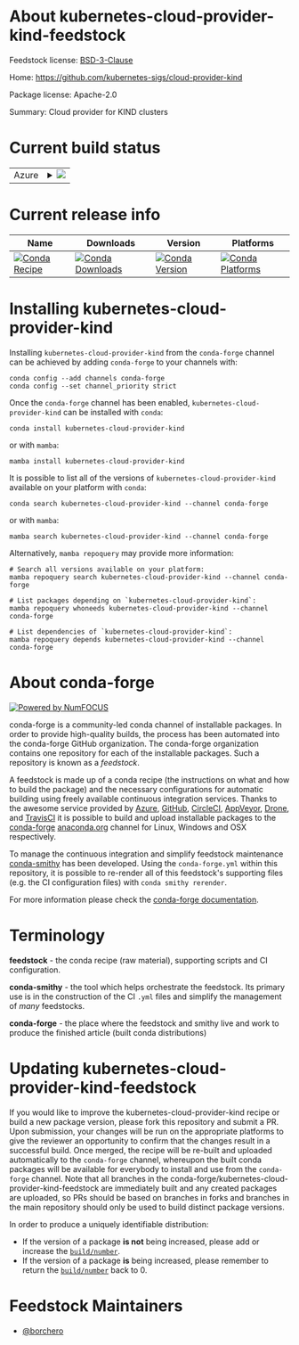 About kubernetes-cloud-provider-kind-feedstock
==============================================

Feedstock license: [BSD-3-Clause](https://github.com/conda-forge/kubernetes-cloud-provider-kind-feedstock/blob/main/LICENSE.txt)

Home: https://github.com/kubernetes-sigs/cloud-provider-kind

Package license: Apache-2.0

Summary: Cloud provider for KIND clusters

Current build status
====================


<table>
    
  <tr>
    <td>Azure</td>
    <td>
      <details>
        <summary>
          <a href="https://dev.azure.com/conda-forge/feedstock-builds/_build/latest?definitionId=23878&branchName=main">
            <img src="https://dev.azure.com/conda-forge/feedstock-builds/_apis/build/status/kubernetes-cloud-provider-kind-feedstock?branchName=main">
          </a>
        </summary>
        <table>
          <thead><tr><th>Variant</th><th>Status</th></tr></thead>
          <tbody><tr>
              <td>linux_64</td>
              <td>
                <a href="https://dev.azure.com/conda-forge/feedstock-builds/_build/latest?definitionId=23878&branchName=main">
                  <img src="https://dev.azure.com/conda-forge/feedstock-builds/_apis/build/status/kubernetes-cloud-provider-kind-feedstock?branchName=main&jobName=linux&configuration=linux%20linux_64_" alt="variant">
                </a>
              </td>
            </tr><tr>
              <td>osx_64</td>
              <td>
                <a href="https://dev.azure.com/conda-forge/feedstock-builds/_build/latest?definitionId=23878&branchName=main">
                  <img src="https://dev.azure.com/conda-forge/feedstock-builds/_apis/build/status/kubernetes-cloud-provider-kind-feedstock?branchName=main&jobName=osx&configuration=osx%20osx_64_" alt="variant">
                </a>
              </td>
            </tr>
          </tbody>
        </table>
      </details>
    </td>
  </tr>
</table>

Current release info
====================

| Name | Downloads | Version | Platforms |
| --- | --- | --- | --- |
| [![Conda Recipe](https://img.shields.io/badge/recipe-kubernetes--cloud--provider--kind-green.svg)](https://anaconda.org/conda-forge/kubernetes-cloud-provider-kind) | [![Conda Downloads](https://img.shields.io/conda/dn/conda-forge/kubernetes-cloud-provider-kind.svg)](https://anaconda.org/conda-forge/kubernetes-cloud-provider-kind) | [![Conda Version](https://img.shields.io/conda/vn/conda-forge/kubernetes-cloud-provider-kind.svg)](https://anaconda.org/conda-forge/kubernetes-cloud-provider-kind) | [![Conda Platforms](https://img.shields.io/conda/pn/conda-forge/kubernetes-cloud-provider-kind.svg)](https://anaconda.org/conda-forge/kubernetes-cloud-provider-kind) |

Installing kubernetes-cloud-provider-kind
=========================================

Installing `kubernetes-cloud-provider-kind` from the `conda-forge` channel can be achieved by adding `conda-forge` to your channels with:

```
conda config --add channels conda-forge
conda config --set channel_priority strict
```

Once the `conda-forge` channel has been enabled, `kubernetes-cloud-provider-kind` can be installed with `conda`:

```
conda install kubernetes-cloud-provider-kind
```

or with `mamba`:

```
mamba install kubernetes-cloud-provider-kind
```

It is possible to list all of the versions of `kubernetes-cloud-provider-kind` available on your platform with `conda`:

```
conda search kubernetes-cloud-provider-kind --channel conda-forge
```

or with `mamba`:

```
mamba search kubernetes-cloud-provider-kind --channel conda-forge
```

Alternatively, `mamba repoquery` may provide more information:

```
# Search all versions available on your platform:
mamba repoquery search kubernetes-cloud-provider-kind --channel conda-forge

# List packages depending on `kubernetes-cloud-provider-kind`:
mamba repoquery whoneeds kubernetes-cloud-provider-kind --channel conda-forge

# List dependencies of `kubernetes-cloud-provider-kind`:
mamba repoquery depends kubernetes-cloud-provider-kind --channel conda-forge
```


About conda-forge
=================

[![Powered by
NumFOCUS](https://img.shields.io/badge/powered%20by-NumFOCUS-orange.svg?style=flat&colorA=E1523D&colorB=007D8A)](https://numfocus.org)

conda-forge is a community-led conda channel of installable packages.
In order to provide high-quality builds, the process has been automated into the
conda-forge GitHub organization. The conda-forge organization contains one repository
for each of the installable packages. Such a repository is known as a *feedstock*.

A feedstock is made up of a conda recipe (the instructions on what and how to build
the package) and the necessary configurations for automatic building using freely
available continuous integration services. Thanks to the awesome service provided by
[Azure](https://azure.microsoft.com/en-us/services/devops/), [GitHub](https://github.com/),
[CircleCI](https://circleci.com/), [AppVeyor](https://www.appveyor.com/),
[Drone](https://cloud.drone.io/welcome), and [TravisCI](https://travis-ci.com/)
it is possible to build and upload installable packages to the
[conda-forge](https://anaconda.org/conda-forge) [anaconda.org](https://anaconda.org/)
channel for Linux, Windows and OSX respectively.

To manage the continuous integration and simplify feedstock maintenance
[conda-smithy](https://github.com/conda-forge/conda-smithy) has been developed.
Using the ``conda-forge.yml`` within this repository, it is possible to re-render all of
this feedstock's supporting files (e.g. the CI configuration files) with ``conda smithy rerender``.

For more information please check the [conda-forge documentation](https://conda-forge.org/docs/).

Terminology
===========

**feedstock** - the conda recipe (raw material), supporting scripts and CI configuration.

**conda-smithy** - the tool which helps orchestrate the feedstock.
                   Its primary use is in the construction of the CI ``.yml`` files
                   and simplify the management of *many* feedstocks.

**conda-forge** - the place where the feedstock and smithy live and work to
                  produce the finished article (built conda distributions)


Updating kubernetes-cloud-provider-kind-feedstock
=================================================

If you would like to improve the kubernetes-cloud-provider-kind recipe or build a new
package version, please fork this repository and submit a PR. Upon submission,
your changes will be run on the appropriate platforms to give the reviewer an
opportunity to confirm that the changes result in a successful build. Once
merged, the recipe will be re-built and uploaded automatically to the
`conda-forge` channel, whereupon the built conda packages will be available for
everybody to install and use from the `conda-forge` channel.
Note that all branches in the conda-forge/kubernetes-cloud-provider-kind-feedstock are
immediately built and any created packages are uploaded, so PRs should be based
on branches in forks and branches in the main repository should only be used to
build distinct package versions.

In order to produce a uniquely identifiable distribution:
 * If the version of a package **is not** being increased, please add or increase
   the [``build/number``](https://docs.conda.io/projects/conda-build/en/latest/resources/define-metadata.html#build-number-and-string).
 * If the version of a package **is** being increased, please remember to return
   the [``build/number``](https://docs.conda.io/projects/conda-build/en/latest/resources/define-metadata.html#build-number-and-string)
   back to 0.

Feedstock Maintainers
=====================

* [@borchero](https://github.com/borchero/)

